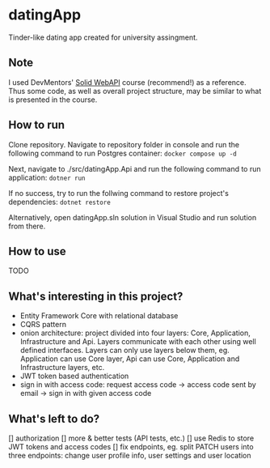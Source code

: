 # datingApp

Tinder-like dating app created for university assingment.

## Note

I used DevMentors' [Solid WebAPI](https://platform.devmentors.io/courses/solid-web-api) course (recommend!) as a reference. Thus some code, as well as overall project structure, may be similar to what is presented in the course.

## How to run

Clone repository. Navigate to repository folder in console and run the following command to run Postgres container:
`docker compose up -d`

Next, navigate to ./src/datingApp.Api and run the following command to run application:
`dotner run`

If no success, try to run the follwing command to restore project's dependencies:
`dotnet restore`

Alternatively, open datingApp.sln solution in Visual Studio and run solution from there.

## How to use

TODO

## What's interesting in this project?

- Entity Framework Core with relational database
- CQRS pattern
- onion architecture: project divided into four layers: Core, Application, Infrastructure and Api. Layers communicate with each other using well defined interfaces. Layers can only use layers below them, eg. Application can use Core layer, Api can use Core, Application and Infrastructure layers, etc.
- JWT token based authentication
- sign in with access code: request access code -> access code sent by email -> sign in with given access code

## What's left to do?

[] authorization
[] more & better tests (API tests, etc.)
[] use Redis to store JWT tokens and access codes
[] fix endpoints, eg. split PATCH users into three endpoints: change user profile info, user settings and user location
